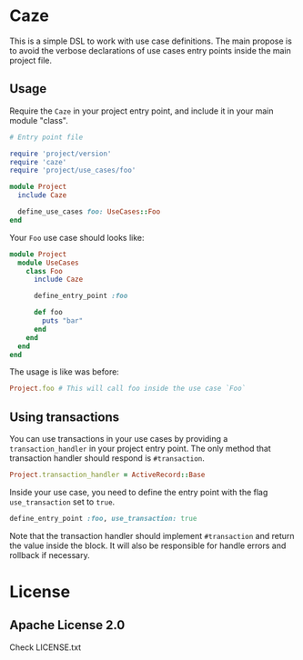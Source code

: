 # Caze

This is a simple DSL to work with use case definitions.
The main propose is to avoid the verbose declarations of
use cases entry points inside the main project file.

## Usage

Require the `Caze` in your project entry point,
and include it in your main module "class".

```ruby
# Entry point file

require 'project/version'
require 'caze'
require 'project/use_cases/foo'

module Project
  include Caze

  define_use_cases foo: UseCases::Foo
end
```

Your `Foo` use case should looks like:

```ruby
module Project
  module UseCases
    class Foo
      include Caze

      define_entry_point :foo

      def foo
        puts "bar"
      end
    end
  end
end
```

The usage is like was before:

```ruby
Project.foo # This will call foo inside the use case `Foo`
```

## Using transactions

You can use transactions in your use cases by providing a `transaction_handler`
in your project entry point. The only method that transaction handler should
respond is `#transaction`.

```ruby
Project.transaction_handler = ActiveRecord::Base
```

Inside your use case, you need to define the entry point with the flag
`use_transaction` set to `true`.

```ruby
define_entry_point :foo, use_transaction: true
```

Note that the transaction handler should implement `#transaction` and
return the value inside the block. It will also be responsible for handle errors
and rollback if necessary.

# License

## Apache License 2.0

Check LICENSE.txt
